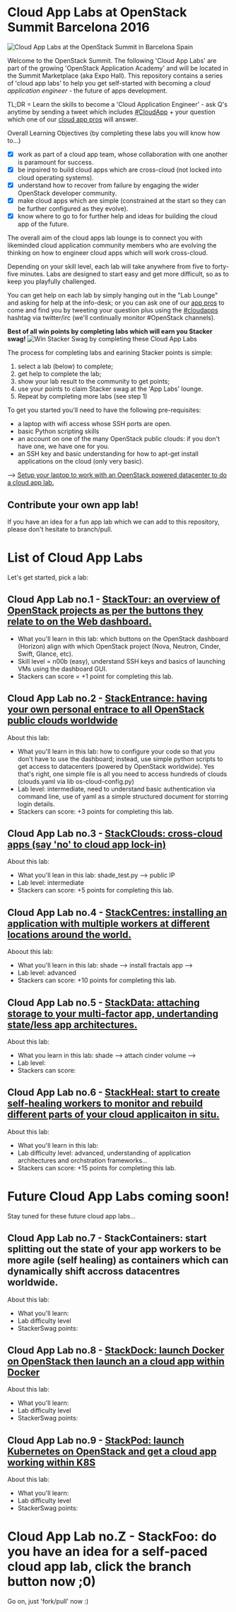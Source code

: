 # Cloud App Labs at OpenStack Summit Barcelona 2016

![Cloud App Labs at the OpenStack Summit in Barcelona Spain](https://pbs.twimg.com/media/CuN700EWEAAo4xK.jpg:large)

Welcome to the OpenStack Summit.  The following 'Cloud App Labs' are part of the growing 'OpenStack Application Academy' and will be located in the Summit Marketplace (aka Expo Hall). This repository contains a series of 'cloud app labs' to help you get self-started with becoming a _cloud application engineer_ - the future of apps development.

TL;DR = Learn the skills to become a 'Cloud Application Engineer' - ask Q's anytime by sending a tweet which includes [#CloudApp](https://twitter.com/hashtag/cloudapp) + your question which one of our [cloud app pros](https://docs.google.com/presentation/d/1RBtAOjxmUh97fXrJlowvqVNmq2-8FxvBIHx2Dts1Jh8/pub?start=true&loop=true&delayms=1000) will answer.

Overall Learning Objectives (by completing these labs you will know how to...)
 - [x] work as part of a cloud app team, whose collaboration with one another is paramount for success.
 - [x] be inpsired to build cloud apps which are cross-cloud (not locked into cloud operating systems).
 - [x] understand how to recover from failure by engaging the wider OpenStack developer community.
 - [x] make cloud apps which are simple (constrained at the start so they can be further configured as they evolve).
 - [x] know where to go to for further help and ideas for building the cloud app of the future.

The overall aim of the cloud apps lab lounge is to connect you with likeminded cloud application community members who are evolving the thinking on how to engineer cloud apps which will work cross-cloud.

Depending on your skill level, each lab will take anywhere from five to forty-five minutes.
Labs are designed to start easy and get more difficult, so as to keep you playfully challenged.

You can get help on each lab by simply hanging out in the "Lab Lounge" and asking for help at the info-desk; or you can ask one of our [app pros](https://docs.google.com/presentation/d/1RBtAOjxmUh97fXrJlowvqVNmq2-8FxvBIHx2Dts1Jh8/pub?start=true&loop=true&delayms=1000) to come and find you by tweeting your question plus using the [#cloudapps](https://twitter.com/hashtag/cloudapps) hashtag via twitter/irc (we'll continually monitor #OpenStack channels).

**Best of all win points by completing labs which will earn you Stacker swag!**
![Win Stacker Swag by completing these Cloud App Labs](https://pbs.twimg.com/media/CuNYDXsWIAARjHb.jpg:large)

The process for completing labs and earining Stacker points is simple:
 1. select a lab (below) to complete;
 2. get help to complete the lab;
 3. show your lab result to the community to get points;
 4. use your points to claim Stacker swag at the 'App Labs' lounge.
 5. Repeat by completing more labs (see step 1)

To get you started you'll need to have the following pre-requisites:
 * a laptop with wifi access whose SSH ports are open.
 * basic Python scripting skills
 * an account on one of the many OpenStack public clouds: if you don't have one, we have one for you.
 * an SSH key and basic understanding for how to apt-get install applications on the cloud (only very basic).

--> [Setup your laptop to work with an OpenStack powered datacenter to do a cloud app lab.](/prereq.md)

## Contribute your own app lab!

If you have an idea for a fun app lab which we can add to this repository, please don't hesitate to branch/pull.


# List of Cloud App Labs
Let's get started, pick a lab:

## Cloud App Lab no.1 - [StackTour: an overview of OpenStack projects as per the buttons they relate to on the Web dashboard.](/StackTour.md)
 - What you'll learn in this lab: which buttons on the OpenStack dashboard (Horizon) align with which OpenStack project (Nova, Neutron, Cinder, Swift, Glance, etc).
 - Skill level = n00b (easy), understand SSH keys and basics of launching VMs using the dashboard GUI.
 - Stackers can score = +1 point for completing this lab.

## Cloud App Lab no.2 - [StackEntrance: having your own personal entrace to all OpenStack public clouds worldwide](/StackEntrance.md)
About this lab:
 - What you'll learn in this lab: how to configure your code so that you don't have to use the dashboard; instead, use simple python scripts to get access to datacenters (powered by OpenStack worldwide). Yes that's right, one simple file is all you need to access hundreds of clouds (clouds.yaml via lib os-cloud-config.py)
 - Lab level: intermediate, need to understand basic authentication via command line, use of yaml as a simple structured document for storring login details.
 - Stackers can score: +3 points for completing this lab.

## Cloud App Lab no.3 - [StackClouds: cross-cloud apps (say 'no' to cloud app lock-in)](/StackClouds.md)
About this lab:
 - What you'll lean in this lab: shade_test.py --> public IP
 - Lab level: intermediate 
 - Stackers can score: +5 points for completing this lab.

## Cloud App Lab no.4 - [StackCentres: installing an application with multiple workers at different locations around the world.](/StackCentres.md)

Aboout this lab:
 - What you'll learn in this lab: shade --> install fractals app --> 
 - Lab level: advanced
 - Stackers can score: +10 points for completing this lab.

## Cloud App Lab no.5 - [StackData: attaching storage to your multi-factor app, undertanding state/less app architectures.](/StackData.md)

About this lab:
 - What you learn in this lab: shade --> attach cinder volume --> 
 - Lab level:
 - Stackers can score: 
 
## Cloud App Lab no.6 - [StackHeal: start to create self-healing workers to monitor and rebuild different parts of your cloud applicaiton in situ.](/StackHeal.md)

About this lab:
 - What you'll learn in this lab:
 - Lab difficulty level: advanced, understanding of application architectures and orchstration frameworks...
 - Stackers can score: +15 points for completing this lab.

# Future Cloud App Labs coming soon!
Stay tuned for these future cloud app labs...

## Cloud App Lab no.7 - StackContainers: start splitting out the state of your app workers to be more agile (self healing) as containers which can dynamically shift accross datacentres worldwide.
About this lab:
 - What you'll learn:
 - Lab difficulty level
 - StackerSwag points: 

## Cloud App Lab no.8 - [StackDock: launch Docker on OpenStack then launch an a cloud app within Docker](/StackDock.md)
About this lab:
 - What you'll learn:
 - Lab difficulty level
 - StackerSwag points: 
 
## Cloud App Lab no.9 - [StackPod: launch Kubernetes on OpenStack and get a cloud app working within K8S](/StackPod.md)

About this lab:
 - What you'll learn:
 - Lab difficulty level
 - StackerSwag points: 
 
# Cloud App Lab no.Z - StackFoo: do you have an idea for a self-paced cloud app lab, click the branch button now ;0)
Go on, just 'fork/pull' now :)


